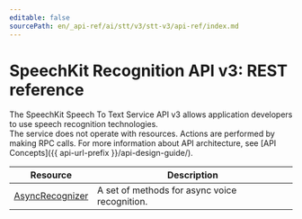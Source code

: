 ```yaml
---
editable: false
sourcePath: en/_api-ref/ai/stt/v3/stt-v3/api-ref/index.md
---
```


# SpeechKit Recognition API v3: REST reference
The SpeechKit Speech To Text Service API v3 allows application developers to use speech recognition technologies. <br>The service does not operate with resources. Actions are performed by making RPC calls. For more information about API architecture, see [API Concepts]({{ api-url-prefix }}/api-design-guide/).

Resource | Description
--- | ---
[AsyncRecognizer](AsyncRecognizer/index.md) | A set of methods for async voice recognition.